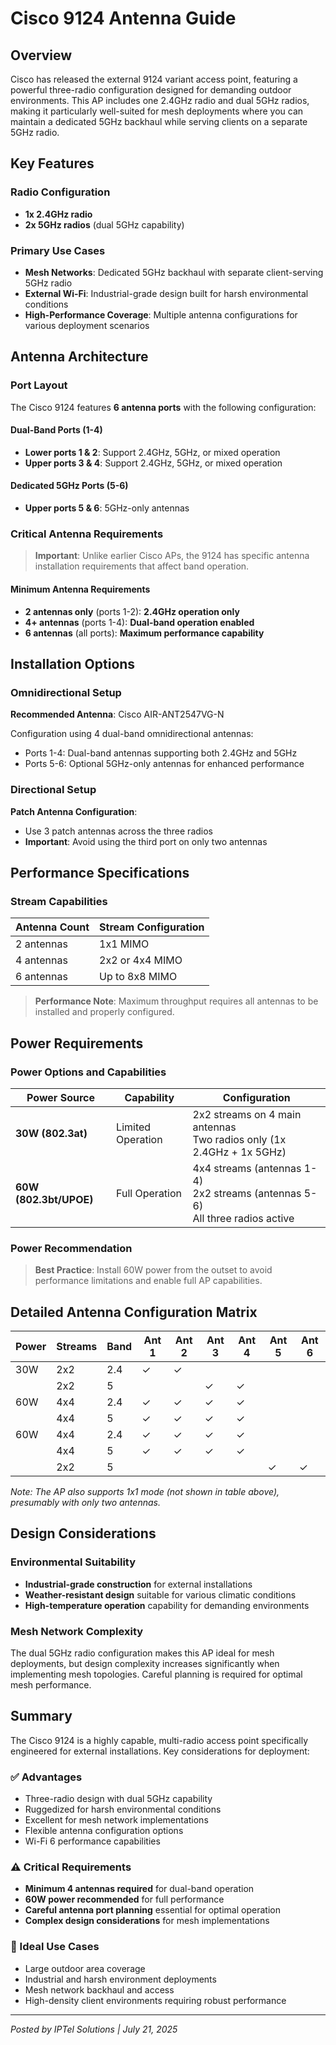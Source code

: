 # Cisco 9124 Antenna Guide

## Overview

Cisco has released the external 9124 variant access point, featuring a powerful three-radio configuration designed for demanding outdoor environments. This AP includes one 2.4GHz radio and dual 5GHz radios, making it particularly well-suited for mesh deployments where you can maintain a dedicated 5GHz backhaul while serving clients on a separate 5GHz radio.

## Key Features

### Radio Configuration
- **1x 2.4GHz radio**
- **2x 5GHz radios** (dual 5GHz capability)

### Primary Use Cases
- **Mesh Networks**: Dedicated 5GHz backhaul with separate client-serving 5GHz radio
- **External Wi-Fi**: Industrial-grade design built for harsh environmental conditions
- **High-Performance Coverage**: Multiple antenna configurations for various deployment scenarios

## Antenna Architecture

### Port Layout
The Cisco 9124 features **6 antenna ports** with the following configuration:

#### Dual-Band Ports (1-4)
- **Lower ports 1 & 2**: Support 2.4GHz, 5GHz, or mixed operation
- **Upper ports 3 & 4**: Support 2.4GHz, 5GHz, or mixed operation

#### Dedicated 5GHz Ports (5-6)
- **Upper ports 5 & 6**: 5GHz-only antennas

### Critical Antenna Requirements

> **Important**: Unlike earlier Cisco APs, the 9124 has specific antenna installation requirements that affect band operation.

#### Minimum Antenna Requirements
- **2 antennas only** (ports 1-2): **2.4GHz operation only**
- **4+ antennas** (ports 1-4): **Dual-band operation enabled**
- **6 antennas** (all ports): **Maximum performance capability**

## Installation Options

### Omnidirectional Setup
**Recommended Antenna**: Cisco AIR-ANT2547VG-N

Configuration using 4 dual-band omnidirectional antennas:
- Ports 1-4: Dual-band antennas supporting both 2.4GHz and 5GHz
- Ports 5-6: Optional 5GHz-only antennas for enhanced performance

### Directional Setup
**Patch Antenna Configuration**:
- Use 3 patch antennas across the three radios
- **Important**: Avoid using the third port on only two antennas

## Performance Specifications

### Stream Capabilities

| Antenna Count | Stream Configuration |
|---------------|---------------------|
| 2 antennas    | 1x1 MIMO           |
| 4 antennas    | 2x2 or 4x4 MIMO    |
| 6 antennas    | Up to 8x8 MIMO     |

> **Performance Note**: Maximum throughput requires all antennas to be installed and properly configured.

## Power Requirements

### Power Options and Capabilities

| Power Source | Capability | Configuration |
|-------------|------------|---------------|
| **30W (802.3at)** | Limited Operation | 2x2 streams on 4 main antennas<br>Two radios only (1x 2.4GHz + 1x 5GHz) |
| **60W (802.3bt/UPOE)** | Full Operation | 4x4 streams (antennas 1-4)<br>2x2 streams (antennas 5-6)<br>All three radios active |

### Power Recommendation
> **Best Practice**: Install 60W power from the outset to avoid performance limitations and enable full AP capabilities.

## Detailed Antenna Configuration Matrix

| Power | Streams | Band | Ant 1 | Ant 2 | Ant 3 | Ant 4 | Ant 5 | Ant 6 |
|-------|---------|------|-------|-------|-------|-------|-------|-------|
| 30W   | 2x2     | 2.4  | ✓     | ✓     |       |       |       |       |
|       | 2x2     | 5    |       |       | ✓     | ✓     |       |       |
| 60W   | 4x4     | 2.4  | ✓     | ✓     | ✓     | ✓     |       |       |
|       | 4x4     | 5    | ✓     | ✓     | ✓     | ✓     |       |       |
| 60W   | 4x4     | 2.4  | ✓     | ✓     | ✓     | ✓     |       |       |
|       | 4x4     | 5    | ✓     | ✓     | ✓     | ✓     |       |       |
|       | 2x2     | 5    |       |       |       |       | ✓     | ✓     |

*Note: The AP also supports 1x1 mode (not shown in table above), presumably with only two antennas.*

## Design Considerations

### Environmental Suitability
- **Industrial-grade construction** for external installations
- **Weather-resistant design** suitable for various climatic conditions
- **High-temperature operation** capability for demanding environments

### Mesh Network Complexity
The dual 5GHz radio configuration makes this AP ideal for mesh deployments, but design complexity increases significantly when implementing mesh topologies. Careful planning is required for optimal mesh performance.

## Summary

The Cisco 9124 is a highly capable, multi-radio access point specifically engineered for external installations. Key considerations for deployment:

### ✅ Advantages
- Three-radio design with dual 5GHz capability
- Ruggedized for harsh environmental conditions  
- Excellent for mesh network implementations
- Flexible antenna configuration options
- Wi-Fi 6 performance capabilities

### ⚠️ Critical Requirements
- **Minimum 4 antennas required** for dual-band operation
- **60W power recommended** for full performance
- **Careful antenna port planning** essential for optimal operation
- **Complex design considerations** for mesh implementations

### 🎯 Ideal Use Cases
- Large outdoor area coverage
- Industrial and harsh environment deployments
- Mesh network backhaul and access
- High-density client environments requiring robust performance

---
*Posted by IPTel Solutions | July 21, 2025*
